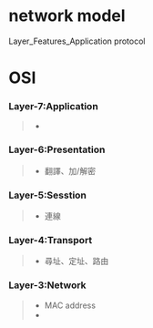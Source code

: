# network model

Layer_Features_Application protocol

# OSI

### Layer-7:Application
>* 

### Layer-6:Presentation
>* 翻譯、加/解密

### Layer-5:Sesstion
>* 連線

### Layer-4:Transport
>* 尋址、定址、路由

### Layer-3:Network
>* MAC address
>*

